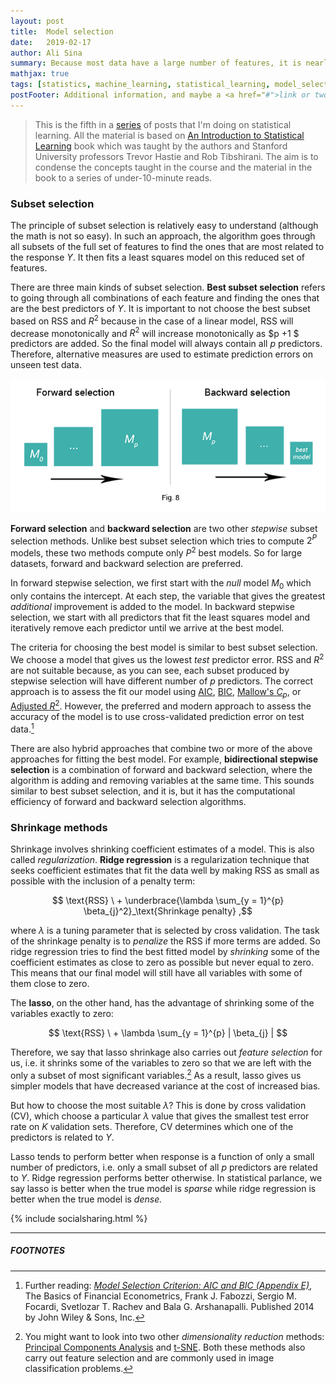 ```yaml
---
layout: post
title:  Model selection
date:   2019-02-17
author: Ali Sina
summary: Because most data have a large number of features, it is nearly impossible to manually select features that are statistically significant in a prediction problem. "Model selection and regularization" are efficient alternatives to Ordinary Least Squares fitting that automatically select features to find the best-fitting linear model.
mathjax: true
tags: [statistics, machine_learning, statistical_learning, model_selection, regularization, shrinkage, lasso, ridge, subsets, subset_selection]
postFooter: Additional information, and maybe a <a href="#">link or two</a>.
---
```


> This is the fifth in a [series](https://alisiina.github.io/2019/01/28/statistical-learning-series.html) of posts that I'm doing on statistical learning. All the material is based on [An Introduction to Statistical Learning](http://www-bcf.usc.edu/~gareth/ISL/) book which was taught by the authors and Stanford University professors Trevor Hastie and Rob Tibshirani. The aim is to condense the concepts taught in the course and the material in the book to a series of under-10-minute reads.

### Subset selection

The principle of subset selection is relatively easy to understand (although the math is not so easy). In such an approach, the algorithm goes through all subsets of the full set of features to find the ones that are most related to the response $Y$. It then fits a least squares model on this reduced set of features.

There are three main kinds of subset selection. **Best subset selection** refers to going through all combinations of each feature and finding the ones that are the best predictors of $Y$. It is important to not choose the best subset based on RSS and $R^2$ because in the case of a linear model, RSS will decrease monotonically and $R^2$ will increase monotonically as $p +1 $ predictors are added. So the final model will always contain all $p$ predictors. Therefore, alternative measures are used to estimate prediction errors on unseen test data.

![fig8](images/stat-learning-series/fig8.png)

**Forward selection** and **backward selection** are two other *stepwise* subset selection methods. Unlike best subset selection which tries to compute $2^P$ models, these two methods compute only $P^2$ best models. So for large datasets, forward and backward selection are preferred.

In forward stepwise selection, we first start with the *null* model $M_0$ which only contains the intercept. At each step, the variable that gives the greatest *additional* improvement is added to the model. In backward stepwise selection, we start with all predictors that fit the least squares model and iteratively remove each predictor until we arrive at the best model.

The criteria for choosing the best model is similar to best subset selection. We choose a model that gives us the lowest *test* predictor error. RSS and $R^2$ are not suitable because, as you can see, each subset produced by stepwise selection will have different number of $p$ predictors. The correct approach is to assess the fit our model using [AIC](https://www.brianomeara.info/tutorials/aic/), [BIC](https://prateekvjoshi.com/2015/06/21/what-is-bayesian-information-criterion/), [Mallow's $C_p$](https://en.wikipedia.org/wiki/Mallows%27s_Cp), or [Adjusted $R^2$](https://prateekvjoshi.com/2015/06/21/what-is-bayesian-information-criterion/). However, the preferred and modern approach to assess the accuracy of the model is to use cross-validated prediction error on test data.[^1]

There are also hybrid approaches that combine two or more of the above approaches for fitting the best model. For example, **bidirectional stepwise selection** is a combination of forward and backward selection, where the algorithm is adding and removing variables at the same time. This sounds similar to best subset selection, and it is, but it has the computational efficiency of forward and backward selection algorithms.

### Shrinkage methods

Shrinkage involves shrinking coefficient estimates of a model. This is also called *regularization*. **Ridge regression** is a regularization technique that seeks coefficient estimates that fit the data well by making RSS as small as possible with the inclusion of a penalty term:

$$ \text{RSS} \ + \underbrace{\lambda \sum_{y = 1}^{p} \beta_{j}^2}_\text{Shrinkage penalty} ,$$

where $\lambda$ is a tuning parameter that is selected by cross validation. The task of the shrinkage penalty is to *penalize* the RSS if more terms are added. So ridge regression tries to find the best fitted model by *shrinking* some of the coefficient estimates as close to zero as possible but never equal to zero. This means that our final model will still have all variables with some of them close to zero.

The **lasso**, on the other hand, has the advantage of shrinking some of the variables exactly to zero:

$$ \text{RSS} \ + \lambda \sum_{y = 1}^{p} | \beta_{j} | $$

Therefore, we say that lasso shrinkage also carries out *feature selection* for us, i.e. it shrinks some of the variables to zero so that we are left with the only a subset of most significant variables.[^2] As a result, lasso gives us simpler models that have decreased variance at the cost of increased bias.

But how to choose the most suitable $\lambda$? This is done by cross validation (CV), which choose a particular $\lambda$ value that gives the smallest test error rate on $K$ validation sets. Therefore, CV determines which one of the predictors is related to $Y$.

Lasso tends to perform better when response is a function of only a small number of predictors, i.e. only a small subset of all $p$ predictors are related to $Y$. Ridge regression performs better otherwise. In statistical parlance, we say lasso is better when the true model is *sparse* while ridge regression is better when the true model is *dense.*


{% include socialsharing.html %}

* * *
##### FOOTNOTES

[^1]: Further reading: [*Model Selection Criterion: AIC and BIC (Appendix E)*](https://onlinelibrary.wiley.com/doi/pdf/10.1002/9781118856406.app5), The Basics of Financial Econometrics, Frank J. Fabozzi, Sergio M. Focardi, Svetlozar T. Rachev and Bala G. Arshanapalli. Published 2014 by John Wiley & Sons, Inc.
[^2]: You might want to look into two other *dimensionality reduction* methods: [Principal Components Analysis](https://joellaity.com/2018/10/18/pca.html) and [t-SNE](https://lvdmaaten.github.io/tsne/). Both these methods also carry out feature selection and are commonly used in image classification problems.
